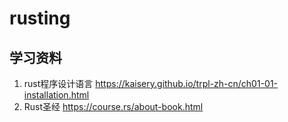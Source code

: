# rusting
## 学习资料
1. rust程序设计语言
https://kaisery.github.io/trpl-zh-cn/ch01-01-installation.html
2. Rust圣经
https://course.rs/about-book.html